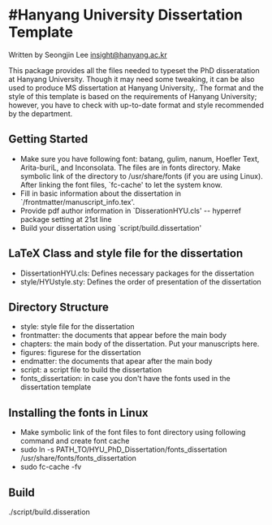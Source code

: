 #Hanyang University Dissertation Template
=======================================

Written by Seongjin Lee <insight@hanyang.ac.kr>

This package provides all the files needed to typeset the PhD disseratation at Hanyang University. Though it may need some tweaking, it can be also used to produce MS dissertation at Hanyang University,. The format and the style of this template is based on the requirements of Hanyang University; however, you have to check with up-to-date format and style recommended by the department.


## Getting Started
* Make sure you have following font: batang, gulim, nanum, Hoefler Text, Arita-buriL, and Inconsolata. The files are in fonts directory. Make symbolic link of the directory to /usr/share/fonts (if you are using Linux). After linking the font files, `fc-cache' to let the system know. 
* Fill in basic information about the dissertation in `/frontmatter/manuscript_info.tex'. 
* Provide pdf author information in `DisserationHYU.cls' -- hyperref package setting at 21st line 
* Build your dissertation using `script/build.dissertation'

## LaTeX Class and style file for the dissertation
* DissertationHYU.cls: Defines necessary packages for the dissertation
* style/HYUstyle.sty: Defines the order of presentation of the dissertation

## Directory Structure
* style: style file for the dissertation
* frontmatter: the documents that appear before the main body
* chapters: the main body of the dissertation. Put your manuscripts here.
* figures: figurese for the dissertation
* endmatter: the documents that apear after the main body
* script: a script file to build the dissertation
* fonts_dissertation: in case you don't have the fonts used in the dissertation template

## Installing the fonts in Linux
* Make symbolic link of the font files to font directory using following command
  and create font cache
* sudo ln -s PATH_TO/HYU_PhD_Dissertation/fonts_dissertation /usr/share/fonts/fonts_dissertation
* sudo fc-cache -fv

## Build
 ./script/build.disseration

